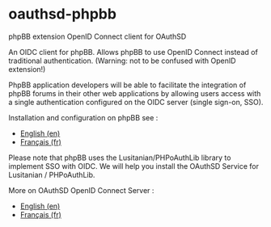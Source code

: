 # oauthsd-phpbb
phpBB extension OpenID Connect client for OAuthSD

An OIDC client for phpBB. Allows phpBB to use OpenID Connect instead of traditional authentication. (Warning: not to be confused with OpenID extension!)

PhpBB application developers will be able to facilitate the integration of phpBB forums in their other web applications by allowing users access with a single authentication configured on the OIDC server (single sign-on, SSO).

Installation and configuration on phpBB see : 
- <a href="https://oa.dnc.global/web/110">English (en)</a> 
- <a href="https://oa.dnc.global/web/68">Français (fr)</a>

Please note that phpBB uses the Lusitanian/PHPoAuthLib library to implement SSO with OIDC. We will help you install the OAuthSD Service for Lusitanian / PHPoAuthLib.  

More on OAuthSD OpenID Connect Server :
- <a href="https://oa.dnc.global/web/-en-.html">English (en)</a>
- <a href="https://oa.dnc.global/web/-fr-.html">Français (fr)</a>

